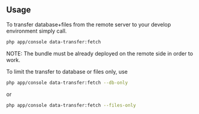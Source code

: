 ## Usage ##

To transfer database+files from the remote server to your develop environment simply call.

```bash
php app/console data-transfer:fetch
```

NOTE: The bundle must be already deployed on the remote side in order to work.

To limit the transfer to database or files only, use

```bash
php app/console data-transfer:fetch --db-only
```

or 

```bash
php app/console data-transfer:fetch --files-only
```
